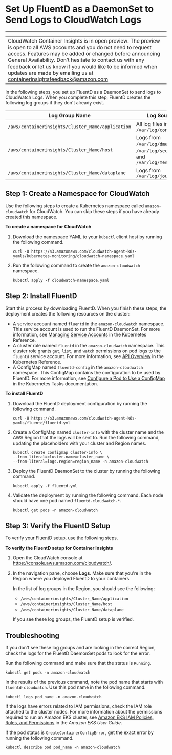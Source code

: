 # Set Up FluentD as a DaemonSet to Send Logs to CloudWatch Logs<a name="Container-Insights-setup-logs"></a>


****  

|  | 
| --- |
| CloudWatch Container Insights is in open preview\. The preview is open to all AWS accounts and you do not need to request access\. Features may be added or changed before announcing General Availability\. Don’t hesitate to contact us with any feedback or let us know if you would like to be informed when updates are made by emailing us at [containerinsightsfeedback@amazon\.com](mailto:containerinsightsfeedback@amazon.com) | 

In the following steps, you set up FluentD as a DaemonSet to send logs to CloudWatch Logs\. When you complete this step, FluentD creates the following log groups if they don't already exist\.


| Log Group Name | Log Source | 
| --- | --- | 
|  `/aws/containerinsights/Cluster_Name/application`  |  All log files in `/var/log/containers`  | 
|  `/aws/containerinsights/Cluster_Name/host`  |  Logs from `/var/log/dmesg`, `/var/log/secure`, and `/var/log/messages`  | 
|  `/aws/containerinsights/Cluster_Name/dataplane`  |  Logs from `/var/log/journal`  | 

## Step 1: Create a Namespace for CloudWatch<a name="create-namespace-logs"></a>

Use the following steps to create a Kubernetes namespace called `amazon-cloudwatch` for CloudWatch\. You can skip these steps if you have already created this namespace\.

**To create a namespace for CloudWatch**

1. Download the namespace YAML to your `kubectl` client host by running the following command\.

   ```
   curl -O https://s3.amazonaws.com/cloudwatch-agent-k8s-yamls/kubernetes-monitoring/cloudwatch-namespace.yaml
   ```

1. Run the following command to create the `amazon-cloudwatch` namespace\.

   ```
   kubectl apply -f cloudwatch-namespace.yaml
   ```

## Step 2: Install FluentD<a name="ContainerInsights-install-FluentD"></a>

Start this process by downloading FluentD\. When you finish these steps, the deployment creates the following resources on the cluster:
+ A service account named `fluentd` in the `amazon-cloudwatch` namespace\. This service account is used to run the FluentD DaemonSet\. For more information, see [Managing Service Accounts](https://kubernetes.io/docs/reference/access-authn-authz/service-accounts-admin/) in the Kubernetes Reference\.
+ A cluster role named `fluentd` in the `amazon-cloudwatch` namespace\. This cluster role grants `get`, `list`, and `watch` permissions on pod logs to the `fluentd` service account\. For more information, see [API Overview](https://kubernetes.io/docs/reference/access-authn-authz/rbac/#api-overview/) in the Kubernetes Reference\.
+ A ConfigMap named `fluentd-config` in the `amazon-cloudwatch` namespace\. This ConfigMap contains the configuration to be used by FluentD\. For more information, see [Configure a Pod to Use a ConfigMap](https://kubernetes.io/docs/tasks/configure-pod-container/configure-pod-configmap/) in the Kubernetes Tasks documentation\.

**To install FluentD**

1. Download the FluentD deployment configuration by running the following command\.

   ```
   curl -O https://s3.amazonaws.com/cloudwatch-agent-k8s-yamls/fluentd/fluentd.yml
   ```

1. Create a ConfigMap named `cluster-info` with the cluster name and the AWS Region that the logs will be sent to\. Run the following command, updating the placeholders with your cluster and Region names\.

   ```
   kubectl create configmap cluster-info \
   --from-literal=cluster.name=cluster_name \
   --from-literal=logs.region=region_name -n amazon-cloudwatch
   ```

1. Deploy the FluentD DaemonSet to the cluster by running the following command\.

   ```
   kubectl apply -f fluentd.yml
   ```

1. Validate the deployment by running the following command\. Each node should have one pod named `fluentd-cloudwatch-*`\.

   ```
   kubectl get pods -n amazon-cloudwatch
   ```

## Step 3: Verify the FluentD Setup<a name="ContainerInsights-verify-FluentD"></a>

To verify your FluentD setup, use the following steps\.

**To verify the FluentD setup for Container Insights**

1. Open the CloudWatch console at [https://console\.aws\.amazon\.com/cloudwatch/](https://console.aws.amazon.com/cloudwatch/)\.

1. In the navigation pane, choose **Logs**\. Make sure that you're in the Region where you deployed FluentD to your containers\.

   In the list of log groups in the Region, you should see the following:
   + `/aws/containerinsights/Cluster_Name/application`
   + `/aws/containerinsights/Cluster_Name/host`
   + `/aws/containerinsights/Cluster_Name/dataplane`

   If you see these log groups, the FluentD setup is verified\.

## Troubleshooting<a name="ContainerInsights-fluentd-troubleshooting"></a>

If you don't see these log groups and are looking in the correct Region, check the logs for the FluentD DaemonSet pods to look for the error\.

Run the following command and make sure that the status is `Running`\.

```
kubectl get pods -n amazon-cloudwatch
```

In the results of the previous command, note the pod name that starts with `fluentd-cloudwatch`\. Use this pod name in the following command\.

```
kubectl logs pod_name -n amazon-cloudwatch
```

If the logs have errors related to IAM permissions, check the IAM role attached to the cluster nodes\. For more information about the permissions required to run an Amazon EKS cluster, see [Amazon EKS IAM Policies, Roles, and Permissions](https://docs.aws.amazon.com/eks/latest/userguide/IAM_policies.html) in the *Amazon EKS User Guide*\.

If the pod status is `CreateContainerConfigError`, get the exact error by running the following command\.

```
kubectl describe pod pod_name -n amazon-cloudwatch
```